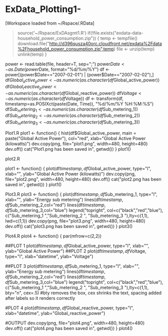 # ExData_Plotting1-
[Workspace loaded from ~/Rspace/.RData]

> source('~/Rspace/ExDAsgmt1.R')
if(!file.exists("exdata-data-household_power_consumption.zip")) {
    temp <- tempfile()
    download.file("http://d396qusza40orc.cloudfront.net/exdata%2Fdata%2Fhousehold_power_consumption.zip",temp)
    file <- unzip(temp)
    unlink(temp)
   }

power <- read.table(file, header=T, sep=";")
power$Date <- as.Date(power$Date, format="%d/%m/%Y")
df <- power[(power$Date=="2007-02-01") | (power$Date=="2007-02-02"),]
df$Global_active_power <- as.numeric(as.character(df$Global_active_power))
df$Global_reactive_power <- as.numeric(as.character(df$Global_reactive_power))
df$Voltage <- as.numeric(as.character(df$Voltage))
df <- transform(df, timestamp=as.POSIXct(paste(Date, Time)), "%d/%m/%Y %H:%M:%S")
df$Sub_metering_1 <- as.numeric(as.character(df$Sub_metering_1))
df$Sub_metering_2 <- as.numeric(as.character(df$Sub_metering_2))
df$Sub_metering_3 <- as.numeric(as.character(df$Sub_metering_3))


Plot1.R
plot1 <- function() {
  hist(df$Global_active_power, main = paste("Global Active Power"), col="red", xlab="Global Active Power (kilowatts)")
  dev.copy(png, file="plot1.png", width=480, height=480)
  dev.off()
  cat("Plot1.png has been saved in", getwd())
}
plot1()


plot2.R

plot1 <- function() {
  plot(df$timestamp,df$Global_active_power, type="l", xlab="", ylab="Global Active Power (kilowatts)")
  dev.copy(png, file="plot2.png", width=480, height=480)
  dev.off()
  cat("plot2.png has been saved in", getwd())
}
plot1()

Plot3.R
plot3 <- function() {
  plot(df$timestamp,df$Sub_metering_1, type="l", xlab="", ylab="Energy sub metering")
  lines(df$timestamp,df$Sub_metering_2,col="red")
  lines(df$timestamp,df$Sub_metering_3,col="blue")
  legend("topright", col=c("black","red","blue"), c("Sub_metering_1  ","Sub_metering_2  ", "Sub_metering_3  "),lty=c(1,1), lwd=c(1,1))
  dev.copy(png, file="plot3.png", width=480, height=480)
  dev.off()
  cat("plot3.png has been saved in", getwd())
}
plot3()


Plot4.R
plot4 <- function() {
  par(mfrow=c(2,2))
  
  ##PLOT 1
  plot(df$timestamp,df$Global_active_power, type="l", xlab="", ylab="Global Active Power")
  ##PLOT 2
  plot(df$timestamp,df$Voltage, type="l", xlab="datetime", ylab="Voltage")
  
  ##PLOT 3
  plot(df$timestamp,df$Sub_metering_1, type="l", xlab="", ylab="Energy sub metering")
  lines(df$timestamp,df$Sub_metering_2,col="red")
  lines(df$timestamp,df$Sub_metering_3,col="blue")
  legend("topright", col=c("black","red","blue"), c("Sub_metering_1  ","Sub_metering_2  ", "Sub_metering_3  "),lty=c(1,1), bty="n", cex=.5) #bty removes the box, cex shrinks the text, spacing added after labels so it renders correctly
  
  #PLOT 4
  plot(df$timestamp,df$Global_reactive_power, type="l", xlab="datetime", ylab="Global_reactive_power")
  
  #OUTPUT
  dev.copy(png, file="plot4.png", width=480, height=480)
  dev.off()
  cat("plot4.png has been saved in", getwd())
}
plot4()

